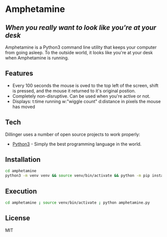 # Amphetamine
## _When you really want to look like you're at your desk_

Amphetamine is a Python3 command line utility that keeps your computer from going asleep. To the outside world, it looks like you're at your desk when Amphetamine is running. 

## Features

- Every 100 seconds the mouse is oved to the top left of the screen, shift is pressed, and the mouse it returned to it's original postion.
- Completely non-disruptive. Can be used when you're active or not.
- Displays: t:time running w:"wiggle count" d:distance in pixels the mouse has moved 

## Tech

Dillinger uses a number of open source projects to work properly:

- [Python3] - Simply the best programming language in the world. 

## Installation

```sh
cd amphetamine
python3 -m venv venv && source venv/bin/activate && python -m pip install --upgrade pip && pip install -r requirements.txt
```

## Execution

```sh
cd amphetamine ; source venv/bin/activate ; python amphetamine.py
```

## License

MIT

[//]: # (These are reference links used in the body of this note and get stripped out when the markdown processor does its job. There is no need to format nicely because it shouldn't be seen. Thanks SO - http://stackoverflow.com/questions/4823468/store-comments-in-markdown-syntax)

   [Python3]: <https://www.python.org/>
 
